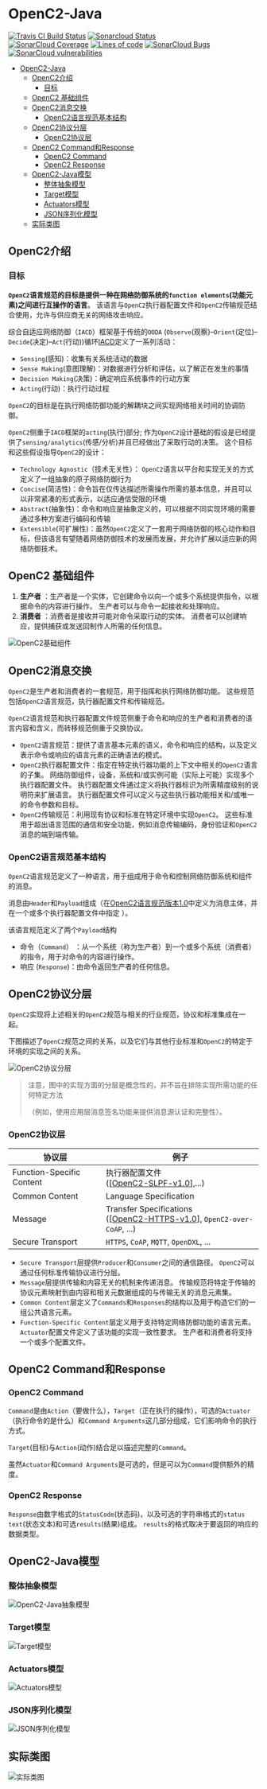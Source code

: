 # OpenC2-Java

[![Travis CI Build Status](https://travis-ci.org/tonydeng/openc2-java.svg?branch=master)](https://travis-ci.org/tonydeng/openc2-java)
[![Sonarcloud Status](https://sonarcloud.io/api/project_badges/measure?project=com.github.tonydeng:openc2-java&metric=alert_status)](https://sonarcloud.io/dashboard?id=com.github.tonydeng:openc2-java)<br/>
[![SonarCloud Coverage](https://sonarcloud.io/api/project_badges/measure?project=com.github.tonydeng:openc2-java&metric=coverage)](https://sonarcloud.io/dashboard?id=com.github.tonydeng:openc2-java)
[![Lines of code](https://sonarcloud.io/api/project_badges/measure?project=com.github.tonydeng:openc2-java&metric=ncloc)](https://sonarcloud.io/dashboard?id=com.github.tonydeng:openc2-java)
[![SonarCloud Bugs](https://sonarcloud.io/api/project_badges/measure?project=com.github.tonydeng:openc2-java&metric=bugs)](https://sonarcloud.io/project/issues?id=com.github.tonydeng:openc2-java&resolved=false&types=BUG)
[![SonarCloud vulnerabilities](https://sonarcloud.io/api/project_badges/measure?project=com.github.tonydeng:openc2-java&metric=vulnerabilities)](https://sonarcloud.io/component_measures/metric/security_rating/list?id=com.github.tonydeng:openc2-java)

- [OpenC2-Java](#openc2-java)
  - [OpenC2介绍](#openc2%e4%bb%8b%e7%bb%8d)
    - [目标](#%e7%9b%ae%e6%a0%87)
  - [OpenC2 基础组件](#openc2-%e5%9f%ba%e7%a1%80%e7%bb%84%e4%bb%b6)
  - [OpenC2消息交换](#openc2%e6%b6%88%e6%81%af%e4%ba%a4%e6%8d%a2)
    - [OpenC2语言规范基本结构](#openc2%e8%af%ad%e8%a8%80%e8%a7%84%e8%8c%83%e5%9f%ba%e6%9c%ac%e7%bb%93%e6%9e%84)
  - [OpenC2协议分层](#openc2%e5%8d%8f%e8%ae%ae%e5%88%86%e5%b1%82)
    - [OpenC2协议层](#openc2%e5%8d%8f%e8%ae%ae%e5%b1%82)
  - [OpenC2 Command和Response](#openc2-command%e5%92%8cresponse)
    - [OpenC2 Command](#openc2-command)
    - [OpenC2 Response](#openc2-response)
  - [OpenC2-Java模型](#openc2-java%e6%a8%a1%e5%9e%8b)
    - [整体抽象模型](#%e6%95%b4%e4%bd%93%e6%8a%bd%e8%b1%a1%e6%a8%a1%e5%9e%8b)
    - [Target模型](#target%e6%a8%a1%e5%9e%8b)
    - [Actuators模型](#actuators%e6%a8%a1%e5%9e%8b)
    - [JSON序列化模型](#json%e5%ba%8f%e5%88%97%e5%8c%96%e6%a8%a1%e5%9e%8b)
  - [实际类图](#%e5%ae%9e%e9%99%85%e7%b1%bb%e5%9b%be)

## OpenC2介绍

### 目标

**`OpenC2`语言规范的目标是提供一种在网络防御系统的`function elements`(功能元素)之间进行互操作的语言**。 该语言与`OpenC2`执行器配置文件和`OpenC2`传输规范结合使用，允许与供应商无关的网络攻击响应。

综合自适应网络防御（`IACD`）框架基于传统的`OODA` (`Observe`(观察)–`Orient`(定位)–`Decide`(决定)–`Act`(行动))循环[IACD](https://translate.googleusercontent.com/translate_c?depth=1&rurl=translate.google.com&sl=auto&source=gtx_c&sp=nmt4&tl=zh-CN&u=https://docs.oasis-open.org/openc2/oc2ls/v1.0/cs01/oc2ls-v1.0-cs01.html&xid=17259,15700002,15700023,15700186,15700191,15700256,15700259,15700262,15700265&usg=ALkJrhixiT6pLmGOLu_kVUC6CFZLiEwSFg#iacd)定义了一系列活动：

- `Sensing`(感知)：收集有关系统活动的数据
- `Sense Making`(意图理解)：对数据进行分析和评估，以了解正在发生的事情
- `Decision Making`(决策)：确定响应系统事件的行动方案
- `Acting`(行动)：执行行动过程

`OpenC2`的目标是在执行网络防御功能的解耦块之间实现网络相关时间的协调防御。

`OpenC2`侧重于`IACD`框架的`acting`(执行)部分; 作为`OpenC2`设计基础的假设是已经提供了`sensing/analytics`(传感/分析)并且已经做出了采取行动的决策。 这个目标和这些假设指导`OpenC2`的设计：

- `Technology Agnostic`（技术无关性）： `OpenC2`语言以平台和实现无关的方式定义了一组抽象的原子网络防御行为
- `Concise`(简洁性)：命令旨在仅传达描述所需操作所需的基本信息，并且可以以非常紧凑的形式表示，以适应通信受限的环境
- `Abstract`(抽象性)：命令和响应是抽象定义的，可以根据不同实现环境的需要通过多种方案进行编码和传输
- `Extensible`(可扩展性)：虽然`OpenC2`定义了一套用于网络防御的核心动作和目标，但该语言有望随着网络防御技术的发展而发展，并允许扩展以适应新的网络防御技术。

## OpenC2 基础组件

1. **生产者** ：生产者是一个实体，它创建命令以向一个或多个系统提供指令，以根据命令的内容进行操作。 生产者可以与命令一起接收和处理响应。
2. **消费者** ：消费者是接收并可能对命令采取行动的实体。 消费者可以创建响应，提供捕获或发送回制作人所需的任何信息。

![OpenC2基础组件](images/OpenC2基础组件.png)

## OpenC2消息交换

`OpenC2`是生产者和消费者的一套规范，用于指挥和执行网络防御功能。 这些规范包括`OpenC2`语言规范，执行器配置文件和传输规范。

`OpenC2`语言规范和执行器配置文件规范侧重于命令和响应的生产者和消费者的语言内容和含义，而转移规范侧重于交换协议。

- `OpenC2`语言规范：提供了语言基本元素的语义，命令和响应的结构，以及定义表示命令或响应的语言元素的正确语法的模式。
- `OpenC2`执行器配置文件：指定在特定执行器功能的上下文中相关的`OpenC2`语言的子集。 网络防御组件，设备，系统和/或实例可能（实际上可能）实现多个执行器配置文件。 执行器配置文件通过定义将执行器标识为所需精度级别的说明符来扩展语言。 执行器配置文件可以定义与这些执行器功能相关和/或唯一的命令参数和目标。
- `OpenC2`传输规范：利用现有协议和标准在特定环境中实现`OpenC2`。 这些标准用于超出语言范围的通信和安全功能，例如消息传输编码，身份验证和`OpenC2`消息的端到端传输。

### OpenC2语言规范基本结构

`OpenC2`语言规范定义了一种语言，用于组成用于命令和控制网络防御系统和组件的消息。

消息由`Header`和`Payload`组成（在[OpenC2语言规范版本1.0](https://docs.oasis-open.org/openc2/oc2ls/v1.0/cs01/oc2ls-v1.0-cs01.html)中定义为消息主体，并在一个或多个执行器配置文件中指定 ）。

该语言规范定义了两个`Payload`结构

- 命令（`Command`） ：从一个系统（称为生产者）到一个或多个系统（消费者）的指令，用于对命令的内容进行操作。
- 响应 (`Response`)：由命令返回生产者的任何信息。

## OpenC2协议分层

`OpenC2`实现将上述相关的`OpenC2`规范与相关的行业规范，协议和标准集成在一起。

下图描述了`OpenC2`规范之间的关系，以及它们与其他行业标准和`OpenC2`的特定于环境的实现之间的关系。

![OpenC2协议分层](images/OpenC2协议分层.png)

> 注意，图中的实现方面的分层是概念性的，并不旨在排除实现所需功能的任何特定方法
>
>（例如，使用应用层消息签名功能来提供消息源认证和完整性）。

### OpenC2协议层

| 协议层 | 例子 |
|--|--|
| Function-Specific Content | 执行器配置文件 <br/> ([[OpenC2-SLPF-v1.0](https://docs.oasis-open.org/openc2/oc2ls/v1.0/cs01/oc2ls-v1.0-cs01.html#openc2-slpf-v10)],...)|
| Common Content | Language Specification |
| Message | Transfer Specifications <br/> ([[OpenC2-HTTPS-v1.0](https://docs.oasis-open.org/openc2/oc2ls/v1.0/cs01/oc2ls-v1.0-cs01.html#openc2-https-v10)], `OpenC2-over-CoAP`, ...) |
| Secure Transport | `HTTPS`, `CoAP`, `MQTT`, `OpenDXL`, ... |

- `Secure Transport`层提供`Producer`和`Consumer`之间的通信路径。 `OpenC2`可以通过任何标准传输协议进行分层。
- `Message`层提供传输和内容无关的机制来传递消息。 传输规范将特定于传输的协议元素映射到由内容和相关元数据组成的与传输无关的消息元素集。
- `Common Content`层定义了`Commands`和`Responses`的结构以及用于构造它们的一组公共语言元素。
- `Function-Specific Content`层定义用于支持特定网络防御功能的语言元素。 `Actuator`配置文件定义了该功能的实现一致性要求。 生产者和消费者将支持一个或多个配置文件。

## OpenC2 Command和Response

### OpenC2 Command

`Command`是由`Action`（要做什么），`Target`（正在执行的操作），可选的`Actuator`（执行命令的是什么）和`Command Arguments`这几部分组成，它们影响命令的执行方式。

`Target`(目标)与`Action`(动作)结合足以描述完整的`Command`。

虽然`Actuator`和`Command Arguments`是可选的，但是可以为`Command`提供额外的精度。

### OpenC2 Response

`Response`由数字格式的`StatusCode`(状态码)，以及可选的字符串格式的`status text`(状态文本)和可选`results`(结果)组成。 `results`的格式取决于要返回的响应的数据类型。

## OpenC2-Java模型

### 整体抽象模型

![OpenC2-Java抽象模型](images/抽象模型.png)

### Target模型

![Target模型](images/targets.png)

### Actuators模型

![Actuators模型](images/actuators.png)

### JSON序列化模型

![JSON序列化模型](images/json.png)

## 实际类图

![实际类图](images/类图.png)
